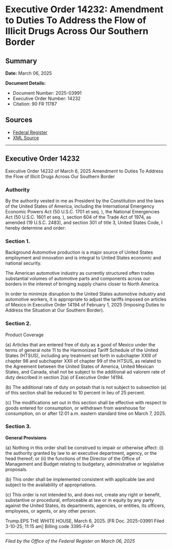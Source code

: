 # Executive Order 14232: Amendment to Duties To Address the Flow of Illicit Drugs Across Our Southern Border

## Summary

**Date:** March 06, 2025

**Document Details:**
- Document Number: 2025-03991
- Executive Order Number: 14232
- Citation: 90 FR 11787

## Sources
- [Federal Register](https://www.federalregister.gov/documents/2025/03/11/2025-03991/amendment-to-duties-to-address-the-flow-of-illicit-drugs-across-our-southern-border)
- [XML Source](https://www.federalregister.gov/documents/full_text/xml/2025/03/11/2025-03991.xml)

---

## Executive Order 14232

Executive Order 14232 of March 6, 2025
Amendment to Duties To Address the Flow of Illicit Drugs Across Our Southern Border
### Authority

By the authority vested in me as President by the Constitution and the laws of the United States of America, including the International Emergency Economic Powers Act (50 U.S.C. 1701 
et seq.
), the National Emergencies Act (50 U.S.C. 1601 
et seq.
), section 604 of the Trade Act of 1974, as amended (19 U.S.C. 2483), and section 301 of title 3, United States Code, I hereby determine and order:
### Section 1.

Background
Automotive production is a major source of United States employment and innovation and is integral to United States economic and national security.

The American automotive industry as currently structured often trades substantial volumes of automotive parts and components across our borders in the interest of bringing supply chains closer to North America.

In order to minimize disruption to the United States automotive industry and automotive workers, it is appropriate to adjust the tariffs imposed on articles of Mexico in Executive Order 14194 of February 1, 2025 (Imposing Duties to Address the Situation at Our Southern Border).
### Section 2.

Product Coverage

(a) Articles that are entered free of duty as a good of Mexico under the terms of general note 11 to the Harmonized Tariff Schedule of the United States (HTSUS), including any treatment set forth in subchapter XXIII of chapter 98 and subchapter XXII of chapter 99 of the HTSUS, as related to the Agreement between the United States of America, United Mexican States, and Canada, shall not be subject to the additional ad valorem rate of duty described in section 2(a) of Executive Order 14194.

(b) The additional rate of duty on potash that is not subject to subsection (a) of this section shall be reduced to 10 percent in lieu of 25 percent.

(c) The modifications set out in this section shall be effective with respect to goods entered for consumption, or withdrawn from warehouse for consumption, on or after 12:01 a.m. eastern standard time on March 7, 2025.
### Section 3.

**General Provisions**

(a) Nothing in this order shall be construed to impair or otherwise affect:
    (i) the authority granted by law to an executive department, agency, or the head thereof; or
    (ii) the functions of the Director of the Office of Management and Budget relating to budgetary, administrative or legislative proposals.

(b) This order shall be implemented consistent with applicable law and subject to the availability of appropriations.

(c) This order is not intended to, and does not, create any right or benefit, substantive or procedural, enforceable at law or in equity by any party against the United States, its departments, agencies, or entities, its officers, employees, or agents, or any other person.

Trump.EPS
THE WHITE HOUSE,
March 6, 2025.
[FR Doc. 2025-03991 
Filed 3-10-25; 11:15 am]
Billing code 3395-F4-P

---

*Filed by the Office of the Federal Register on March 06, 2025*
